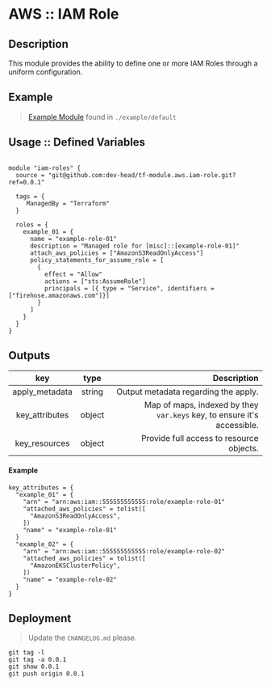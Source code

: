 AWS :: IAM Role
===============

Description
-----------
This module provides the ability to define one or more IAM Roles through a uniform configuration.

Example
-------
> [Example Module](./example/default) found in `./example/default`

      
Usage :: Defined Variables
--------------------------- 
```hcl-terraform

module "iam-roles" {
  source = "git@github.com:dev-head/tf-module.aws.iam-role.git?ref=0.0.1"

  tags = {
     ManagedBy = "Terraform"
  }

  roles = {
    example_01 = {
      name = "example-role-01"
      description = "Managed role for [misc]::[example-role-01]"
      attach_aws_policies = ["AmazonS3ReadOnlyAccess"]
      policy_statements_for_assume_role = [
        {
          effect = "Allow"
          actions = ["sts:AssumeRole"]
          principals = [{ type = "Service", identifiers = ["firehose.amazonaws.com"]}]
        }
      ]
    }
  }
}
```

Outputs 
-------
| key               | type      | Description 
|:-----------------:|:---------:| ------------------------------------------------------------------------------------:| 
| apply_metadata    | string    | Output metadata regarding the apply.
| key_attributes    | object    | Map of maps, indexed by they `var.keys` key, to ensure it's accessible.
| key_resources     | object    | Provide full access to resource objects.

#### Example 
```
key_attributes = {
  "example_01" = {
    "arn" = "arn:aws:iam::555555555555:role/example-role-01"
    "attached_aws_policies" = tolist([
      "AmazonS3ReadOnlyAccess",
    ])
    "name" = "example-role-01"
  }
  "example_02" = {
    "arn" = "arn:aws:iam::555555555555:role/example-role-02"
    "attached_aws_policies" = tolist([
      "AmazonEKSClusterPolicy",
    ])
    "name" = "example-role-02"
  }
}
```

Deployment 
----------
> Update the `CHANGELOG.md` please.

```
git tag -l
git tag -a 0.0.1
git show 0.0.1
git push origin 0.0.1
```
